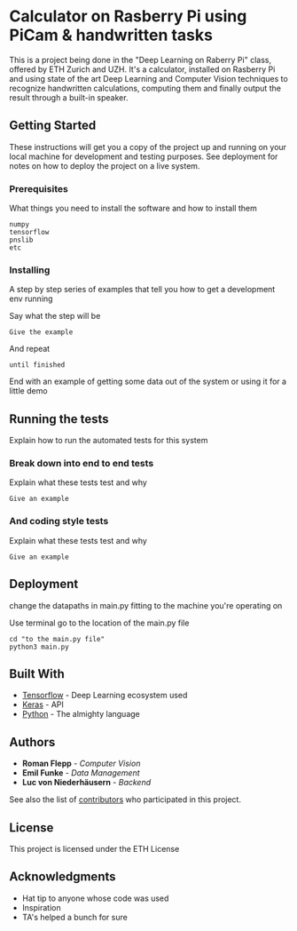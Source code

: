 # Calculator on Rasberry Pi using PiCam & handwritten tasks

This is a project being done in the "Deep Learning on Raberry Pi" class, offered by ETH Zurich and UZH. It's a calculator, installed on Rasberry Pi and using state of the art Deep Learning and Computer Vision techniques to recognize handwritten calculations, computing them and finally output the result through a built-in speaker.

## Getting Started

These instructions will get you a copy of the project up and running on your local machine for development and testing purposes. See deployment for notes on how to deploy the project on a live system.

### Prerequisites

What things you need to install the software and how to install them

```
numpy
tensorflow
pnslib
etc
```

### Installing

A step by step series of examples that tell you how to get a development env running

Say what the step will be

```
Give the example
```

And repeat

```
until finished
```

End with an example of getting some data out of the system or using it for a little demo

## Running the tests

Explain how to run the automated tests for this system

### Break down into end to end tests

Explain what these tests test and why

```
Give an example
```

### And coding style tests

Explain what these tests test and why

```
Give an example
```

## Deployment
change the datapaths in main.py fitting to the machine you're operating on

Use terminal go to the location of the main.py file
```
cd "to the main.py file"
python3 main.py
```

## Built With

* [Tensorflow](https://www.tensorflow.org) - Deep Learning ecosystem used
* [Keras](https://keras.io) - API
* [Python](https://www.python.org) - The almighty language


## Authors

* **Roman Flepp** - *Computer Vision*
* **Emil Funke** - *Data Management*
* **Luc von Niederhäusern** - *Backend*

See also the list of [contributors](https://github.com/your/project/contributors) who participated in this project.

## License

This project is licensed under the ETH License

## Acknowledgments

* Hat tip to anyone whose code was used
* Inspiration
* TA's helped a bunch for sure

